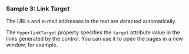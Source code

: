 ### Sample 3: Link Target

The URLs and e-mail addresses in the text are detected automatically. 

The `HyperlinkTarget` property specifies the `target` attribute value in the links generated by the control. You can use it to open the pages in a new window, for example.
